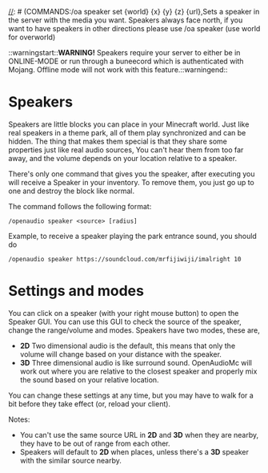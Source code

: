 [//]: # (TITLE:Speakers)
[//]: # (ICON:fas fa-volume-up)
[//]: # (DESCRIPTION:Placing speaker blocks to have spatial in game audio)
[//]: # (TAGS:spatial,speaker,speakers,music,media,region,audio,media)
[//]: # (COMMANDS:/oa speaker {source} [radius],Gives you a speaker player head with your source, you can change the speaker settings by right-clicking )
[//]: # (COMMANDS:/oa speaker gc,Activates the speakers garbage collector. Warning this will load all chunks with speakers in your world. You may experience some massive lagg on a big server. type /oa speaker gc confirm)
[//]: # (COMMANDS:/oa speaker menu,Opens a GUI menu with all nearby speakers, you can destroy, modify and teleport to the speaker from this menu.)
[//]: # (COMMANDS:/oa speaker remove {world} {x} {y} {z},Removes speaker on specified place on server.)
[//]: # (COMMANDS:/oa speaker set {world} {x} {y} {z} {url},Sets a speaker in the server with the media you want. Speakers always face north, if you want to have speakers in other directions please use /oa speaker <source>(use world for overworld)

::warningstart::<strong>WARNING!</strong> Speakers require your server to either be in ONLINE-MODE or run through a buneecord which is authenticated with Mojang. Offline mode will not work with this feature.::warningend::


# Speakers
Speakers are little blocks you can place in your Minecraft world. Just like real speakers in a theme park, all of them play synchronized and can be hidden. The thing that makes them special is that they share some properties just like real audio sources, You can't hear them from too far away, and the volume depends on your location relative to a speaker.

There's only one command that gives you the speaker, after executing you will receive a Speaker in your inventory. To remove them, you just go up to one and destroy the block like normal.

The command follows the following format:
```
/openaudio speaker <source> [radius]
```

Example, to receive a speaker playing the park entrance sound, you should do
```
/openaudio speaker https://soundcloud.com/mrfijiwiji/imalright 10
```

# Settings and modes
You can click on a speaker (with your right mouse button) to open the Speaker GUI.
You can use this GUI to check the source of the speaker, change the range/volume and modes.
Speakers have two modes, these are,
- **2D** Two dimensional audio is the default, this means that only the volume will change based on your distance with the speaker.
- **3D** Three dimensional audio is like surround sound. OpenAudioMc will work out where you are relative to the closest speaker and properly mix the sound based on your relative location.

You can change these settings at any time, but you may have to walk for a bit before they take effect (or, reload your client).

Notes:
- You can't use the same source URL in **2D** and **3D** when they are nearby, they have to be out of range from each other.
- Speakers will default to **2D** when places, unless there's a **3D** speaker with the similar source nearby.